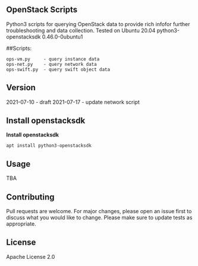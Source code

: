 ## OpenStack Scripts
Python3 scripts for querying OpenStack data to provide rich infofor further troubleshooting and data collection.
Tested on Ubuntu 20.04 python3-openstacksdk 0.46.0-0ubuntu1


##Scripts:
```
ops-vm.py     - query instance data
ops-net.py    - query network data
ops-swift.py  - query swift object data 
```

## Version
2021-07-10 - draft
2021-07-17 - update network script

## Install openstacksdk
**Install openstacksdk**
```
apt install python3-openstacksdk
```

## Usage
TBA

## Contributing
Pull requests are welcome. For major changes, please open an issue first to discuss what you would like to change. Please make sure to update tests as appropriate.

## License
Apache License 2.0
